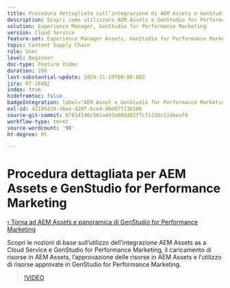 ```yaml
---
title: Procedura dettagliata sull’integrazione di AEM Assets e GenStudio for Performance Marketing
description: Scopri come utilizzare AEM Assets e GenStudio for Performance Marketing, dal caricamento e approvazione delle risorse in AEM all’utilizzo delle risorse in GenStudio for Performance Marketing.
solution: Experience Manager, GenStudio for Performance Marketing
version: Cloud Service
feature-set: Experience Manager Assets, GenStudio for Performance Marketing
topic: Content Supply Chain
role: User
level: Beginner
doc-type: Feature Video
duration: 296
last-substantial-update: 2024-11-19T00:00:00Z
jira: KT-16482
index: true
hidefromtoc: false
badgeIntegration: label="AEM Asset e GenStudio for Performance Marketing" type="positive"
exl-id: 42185429-16ee-42df-bce4-d6d97f13b166
source-git-commit: 67814146c561a483a00dd82f7cf1116c114beaf6
workflow-type: tm+mt
source-wordcount: '98'
ht-degree: 0%

---
```


# Procedura dettagliata per AEM Assets e GenStudio for Performance Marketing

[‹ Torna ad AEM Assets e panoramica di GenStudio for Performance Marketing](./overview.md)

Scopri le nozioni di base sull’utilizzo dell’integrazione AEM Assets as a Cloud Service e GenStudio for Performance Marketing, il caricamento di risorse in AEM Assets, l’approvazione delle risorse in AEM Assets e l’utilizzo di risorse approvate in GenStudio for Performance Marketing.

>[!VIDEO](https://video.tv.adobe.com/v/3439264/?learn=on&enablevpops)
